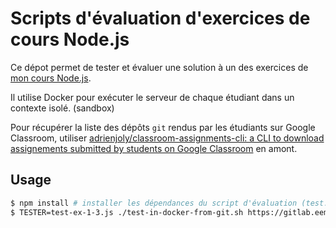 # Scripts d'évaluation d'exercices de cours Node.js

Ce dépot permet de tester et évaluer une solution à un des exercices de [mon cours Node.js](https://adrienjoly.com/cours-nodejs/).

Il utilise Docker pour exécuter le serveur de chaque étudiant dans un contexte isolé. (sandbox)

Pour récupérer la liste des dépôts `git` rendus par les étudiants sur Google Classroom, utiliser [adrienjoly/classroom-assignments-cli: a CLI to download assignements submitted by students on Google Classroom](https://github.com/adrienjoly/classroom-assignments-cli) en amont.

## Usage

```sh
$ npm install # installer les dépendances du script d'évaluation (test.js)
$ TESTER=test-ex-1-3.js ./test-in-docker-from-git.sh https://gitlab.eemi.tech/xxx/express-chatbot.git
```
